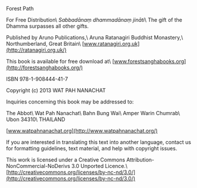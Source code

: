 Forest Path

For Free Distribution\\
*Sabbadānaṃ dhammadānaṃ jināti*\\
The gift of the Dhamma surpasses all other gifts.

Published by Aruno Publications,\\
Aruna Ratanagiri Buddhist Monastery,\\
Northumberland, Great Britain\\
[www.ratanagiri.org.uk](http://ratanagiri.org.uk/)

This book is available for free download at\\
[www.forestsanghabooks.org](http://forestsanghabooks.org/)

ISBN 978-1-908444-41-7

Copyright (c) 2013 WAT PAH NANACHAT

Inquiries concerning this book may be addressed to:

The Abbot\\
Wat Pah Nanachat\\
Bahn Bung Wai\\
Amper Warin Chumrab\\
Ubon 34310\\
THAILAND

[www.watpahnanachat.org](http://www.watpahnanachat.org/)

If you are interested in translating this text into another language,
contact us for formatting guidelines, text material, and help with
copyright issues.

This work is licensed under a Creative Commons
Attribution-NonCommercial-NoDerivs 3.0 Unported Licence.\\
[http://creativecommons.org/licenses/by-nc-nd/3.0/](http://creativecommons.org/licenses/by-nc-nd/3.0/)

